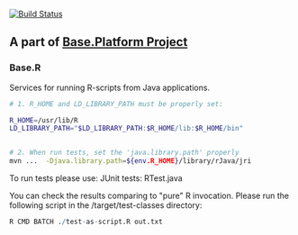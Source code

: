 [![Build Status](https://app.travis-ci.com/anr-ru/base.R.svg?branch=master)](https://travis-ci.com/anr-ru/base.R)


## A part of [Base.Platform Project](https://github.com/anr-ru/base.platform.parent)

### Base.R

Services for running R-scripts from Java applications.

```bash
# 1. R_HOME and LD_LIBRARY_PATH must be properly set:

R_HOME=/usr/lib/R
LD_LIBRARY_PATH="$LD_LIBRARY_PATH:$R_HOME/lib:$R_HOME/bin"


# 2. When run tests, set the 'java.library.path' properly
mvn ...  -Djava.library.path=${env.R_HOME}/library/rJava/jri
```

To run tests please use: JUnit tests: RTest.java

You can check the results comparing to "pure" R invocation. Please run the following script in the /target/test-classes
directory:

```R
R CMD BATCH ./test-as-script.R out.txt
```

